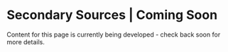 
# Secondary Sources | **Coming Soon**

Content for this page is currently being developed - check back soon for more details.
